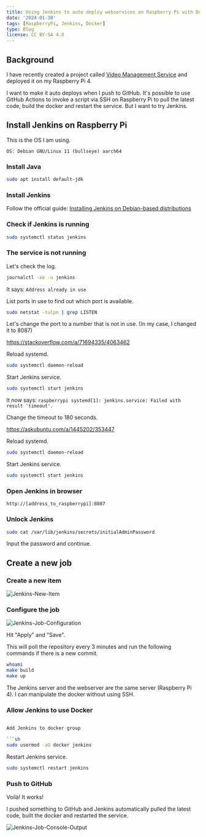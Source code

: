```yaml
---
title: Using Jenkins to auto deploy webservices on Raspberry Pi with Docker
date: '2024-01-30'
tags: [RaspberryPi, Jenkins, Docker]
type: Blog
license: CC BY-SA 4.0
---
```


## Background

I have recently created a project called [Video Management Service](https://github.com/HackingGate/video-management-service) and deployed it on my Raspberry Pi 4.

I want to make it auto deploys when I push to GitHub. It's possible to use GitHub Actions to invoke a script via SSH on Raspberry Pi to pull the latest code, build the docker and restart the service. But I want to try Jenkins.

## Install Jenkins on Raspberry Pi

This is the OS I am using.

```
OS: Debian GNU/Linux 11 (bullseye) aarch64
```

### Install Java

```sh
sudo apt install default-jdk
```

### Install Jenkins

Follow the official guide: [Installing Jenkins on Debian-based distributions](https://www.jenkins.io/doc/book/installing/#debianubuntu)

### Check if Jenkins is running

```sh
sudo systemctl status jenkins
```

### The service is not running

Let's check the log.

```sh
journalctl -xe -u jenkins
```

It says: `Address already in use`

List ports in use to find out which port is available.

```sh
sudo netstat -tulpn | grep LISTEN
```

Let's change the port to a number that is not in use. (In my case, I changed it to 8087)

https://stackoverflow.com/a/71694335/4063462

Reload systemd.

```sh
sudo systemctl daemon-reload
```

Start Jenkins service.

```sh
sudo systemctl start jenkins
```

It now says: `raspberrypi systemd[1]: jenkins.service: Failed with result 'timeout'.`

Change the timeout to 180 seconds.

https://askubuntu.com/a/1445202/353447

Reload systemd.

```sh
sudo systemctl daemon-reload
```

Start Jenkins service.

```sh
sudo systemctl start jenkins
```

### Open Jenkins in browser

```url
http://[address_to_raspberrypi]:8087
```

### Unlock Jenkins

```sh
sudo cat /var/lib/jenkins/secrets/initialAdminPassword
```

Input the password and continue.

## Create a new job

### Create a new item

![Jenkins-New-Item](/static/images/Jenkins-New-Item.webp)

### Configure the job

![Jenkins-Job-Configuration](/static/images/Jenkins-Job-Configuration.webp)

Hit "Apply" and "Save".

This will poll the repository every 3 minutes and run the following commands if there is a new commit.

```sh
whoami
make build 
make up
```

The Jenkins server and the webserver are the same server (Raspberry Pi 4). I can manipulate the docker without using SSH.

### Allow Jenkins to use Docker

```sh

Add Jenkins to docker group

```sh
sudo usermod -aG docker jenkins
```

Restart Jenkins service.

```sh
sudo systemctl restart jenkins
```

### Push to GitHub

Voilà! It works!

I pushed something to GitHub and Jenkins automatically pulled the latest code, built the docker and restarted the service.

![Jenkins-Job-Console-Output](/static/images/Jenkins-Job-Console-Output.webp)
